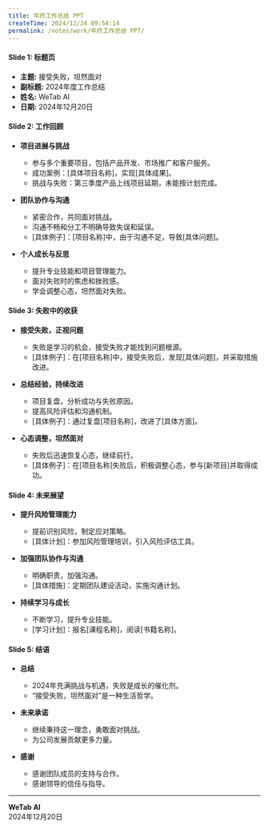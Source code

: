 ```yaml
---
title: 年终工作总结 PPT
createTime: 2024/12/24 09:54:14
permalink: /notes/work/年终工作总结 PPT/
---
```

#### Slide 1: 标题页

- **主题:** 接受失败，坦然面对
- **副标题:** 2024年度工作总结
- **姓名:** WeTab AI
- **日期:** 2024年12月20日

#### Slide 2: 工作回顾

- **项目进展与挑战**
  - 参与多个重要项目，包括产品开发、市场推广和客户服务。
  - 成功案例：[具体项目名称]，实现[具体成果]。
  - 挑战与失败：第三季度产品上线项目延期，未能按计划完成。

- **团队协作与沟通**
  - 紧密合作，共同面对挑战。
  - 沟通不畅和分工不明确导致失误和延误。
  - [具体例子]：[项目名称]中，由于沟通不足，导致[具体问题]。

- **个人成长与反思**
  - 提升专业技能和项目管理能力。
  - 面对失败时的焦虑和挫败感。
  - 学会调整心态，坦然面对失败。

#### Slide 3: 失败中的收获

- **接受失败，正视问题**
  - 失败是学习的机会，接受失败才能找到问题根源。
  - [具体例子]：在[项目名称]中，接受失败后，发现[具体问题]，并采取措施改进。

- **总结经验，持续改进**
  - 项目复盘，分析成功与失败原因。
  - 提高风险评估和沟通机制。
  - [具体例子]：通过复盘[项目名称]，改进了[具体方面]。

- **心态调整，坦然面对**
  - 失败后迅速恢复心态，继续前行。
  - [具体例子]：在[项目名称]失败后，积极调整心态，参与[新项目]并取得成功。

#### Slide 4: 未来展望

- **提升风险管理能力**
  - 提前识别风险，制定应对策略。
  - [具体计划]：参加风险管理培训，引入风险评估工具。

- **加强团队协作与沟通**
  - 明确职责，加强沟通。
  - [具体措施]：定期团队建设活动，实施沟通计划。

- **持续学习与成长**
  - 不断学习，提升专业技能。
  - [学习计划]：报名[课程名称]，阅读[书籍名称]。

#### Slide 5: 结语

- **总结**
  - 2024年充满挑战与机遇，失败是成长的催化剂。
  - “接受失败，坦然面对”是一种生活哲学。
- **未来承诺**
  - 继续秉持这一理念，勇敢面对挑战。
  - 为公司发展贡献更多力量。

- **感谢**
  - 感谢团队成员的支持与合作。
  - 感谢领导的信任与指导。

---

**WeTab AI**  
2024年12月20日